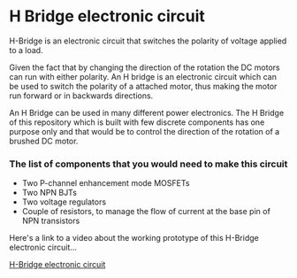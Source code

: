 # H Bridge electronic circuit

H-Bridge is an electronic circuit that switches the polarity of voltage applied to a load.

Given the fact that by changing the direction of the rotation the DC motors can run with either polarity. An H bridge is an electronic circuit which can be used to switch the polarity of a attached motor, thus making the motor run forward or in backwards directions.

An H Bridge can be used in many different power electronics. The H Bridge of this repository which is built with few discrete components has one purpose only and that would be to control the direction of the rotation of a brushed DC motor.

### The list of components that you would need to make this circuit

- Two P-channel enhancement mode MOSFETs
- Two NPN BJTs
- Two voltage regulators
- Couple of resistors, to manage the flow of current at the base pin of NPN transistors

Here's a link to a video about the working prototype of this H-Bridge electronic circuit...

[H-Bridge electronic circuit](https://www.youtube.com/watch?v=_cwA7jFTUsA&t=6s)